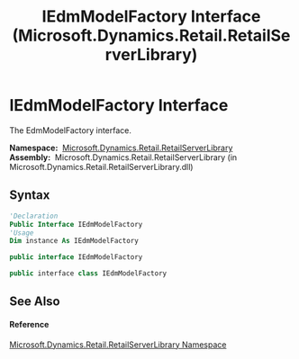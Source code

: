 ﻿---
title: IEdmModelFactory Interface (Microsoft.Dynamics.Retail.RetailServerLibrary)
TOCTitle: IEdmModelFactory Interface
ms:assetid: T:Microsoft.Dynamics.Retail.RetailServerLibrary.IEdmModelFactory
ms:mtpsurl: https://technet.microsoft.com/en-us/library/microsoft.dynamics.retail.retailserverlibrary.iedmmodelfactory(v=AX.60)
ms:contentKeyID: 62203414
ms.date: 04/21/2014
mtps_version: v=AX.60
f1_keywords:
- Microsoft.Dynamics.Retail.RetailServerLibrary.IEdmModelFactory
dev_langs:
- CSharp
- C++
- VB
---

# IEdmModelFactory Interface

The EdmModelFactory interface.

**Namespace:**  [Microsoft.Dynamics.Retail.RetailServerLibrary](microsoft-dynamics-retail-retailserverlibrary-namespace.md)  
**Assembly:**  Microsoft.Dynamics.Retail.RetailServerLibrary (in Microsoft.Dynamics.Retail.RetailServerLibrary.dll)

## Syntax

``` vb
'Declaration
Public Interface IEdmModelFactory
'Usage
Dim instance As IEdmModelFactory
```

``` csharp
public interface IEdmModelFactory
```

``` c++
public interface class IEdmModelFactory
```

## See Also

#### Reference

[Microsoft.Dynamics.Retail.RetailServerLibrary Namespace](microsoft-dynamics-retail-retailserverlibrary-namespace.md)

